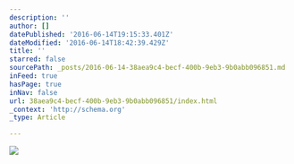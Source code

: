 ```yaml
---
description: ''
author: []
datePublished: '2016-06-14T19:15:33.401Z'
dateModified: '2016-06-14T18:42:39.429Z'
title: ''
starred: false
sourcePath: _posts/2016-06-14-38aea9c4-becf-400b-9eb3-9b0abb096851.md
inFeed: true
hasPage: true
inNav: false
url: 38aea9c4-becf-400b-9eb3-9b0abb096851/index.html
_context: 'http://schema.org'
_type: Article

---
```

![](https://the-grid-user-content.s3-us-west-2.amazonaws.com/a0a50d7b-af80-4f5c-a01f-9438078623db.jpg)